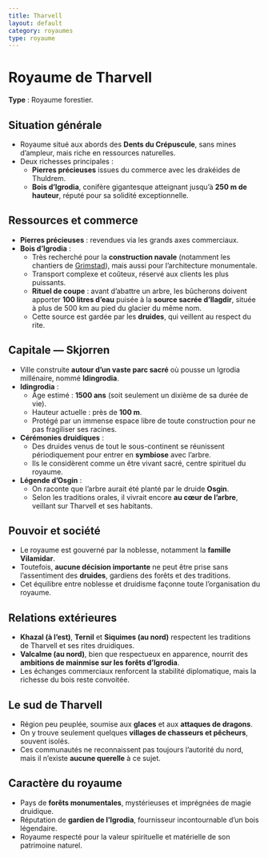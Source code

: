 ```yaml
---
title: Tharvell
layout: default
category: royaumes
type: royaume
---
```


# Royaume de Tharvell  

**Type** : Royaume forestier.  

## Situation générale  
- Royaume situé aux abords des **Dents du Crépuscule**, sans mines d’ampleur, mais riche en ressources naturelles.  
- Deux richesses principales :  
  - **Pierres précieuses** issues du commerce avec les drakéides de Thuldrem.  
  - **Bois d’Igrodia**, conifère gigantesque atteignant jusqu’à **250 m de hauteur**, réputé pour sa solidité exceptionnelle.  

## Ressources et commerce  
- **Pierres précieuses** : revendues via les grands axes commerciaux.  
- **Bois d’Igrodia** :  
  - Très recherché pour la **construction navale** (notamment les chantiers de [Grimstad](../villes/grimstad.md)), mais aussi pour l’architecture monumentale.  
  - Transport complexe et coûteux, réservé aux clients les plus puissants.  
  - **Rituel de coupe** : avant d’abattre un arbre, les bûcherons doivent apporter **100 litres d’eau** puisée à la **source sacrée d’Ilagdir**, située à plus de 500 km au pied du glacier du même nom.  
  - Cette source est gardée par les **druides**, qui veillent au respect du rite.  

## Capitale — Skjorren  
- Ville construite **autour d’un vaste parc sacré** où pousse un Igrodia millénaire, nommé **Idingrodia**.  
- **Idingrodia** :  
  - Âge estimé : **1500 ans** (soit seulement un dixième de sa durée de vie).  
  - Hauteur actuelle : près de **100 m**.  
  - Protégé par un immense espace libre de toute construction pour ne pas fragiliser ses racines.  
- **Cérémonies druidiques** :  
  - Des druides venus de tout le sous-continent se réunissent périodiquement pour entrer en **symbiose** avec l’arbre.  
  - Ils le considèrent comme un être vivant sacré, centre spirituel du royaume.  
- **Légende d’Osgin** :  
  - On raconte que l’arbre aurait été planté par le druide **Osgin**.  
  - Selon les traditions orales, il vivrait encore **au cœur de l’arbre**, veillant sur Tharvell et ses habitants.  

## Pouvoir et société  
- Le royaume est gouverné par la noblesse, notamment la **famille Vilamidar**.  
- Toutefois, **aucune décision importante** ne peut être prise sans l’assentiment des **druides**, gardiens des forêts et des traditions.  
- Cet équilibre entre noblesse et druidisme façonne toute l’organisation du royaume.  

## Relations extérieures  
- **Khazal (à l’est)**, **Ternil** et **Siquimes (au nord)** respectent les traditions de Tharvell et ses rites druidiques.  
- **Valcalme (au nord)**, bien que respectueux en apparence, nourrit des **ambitions de mainmise sur les forêts d’Igrodia**.  
- Les échanges commerciaux renforcent la stabilité diplomatique, mais la richesse du bois reste convoitée.  

## Le sud de Tharvell  
- Région peu peuplée, soumise aux **glaces** et aux **attaques de dragons**.  
- On y trouve seulement quelques **villages de chasseurs et pêcheurs**, souvent isolés.  
- Ces communautés ne reconnaissent pas toujours l’autorité du nord, mais il n’existe **aucune querelle** à ce sujet.  

## Caractère du royaume  
- Pays de **forêts monumentales**, mystérieuses et imprégnées de magie druidique.  
- Réputation de **gardien de l’Igrodia**, fournisseur incontournable d’un bois légendaire.  
- Royaume respecté pour la valeur spirituelle et matérielle de son patrimoine naturel.  
